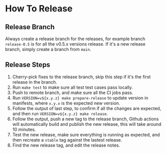 # How To Release

## Release Branch

Always create a release branch for the releases, for example branch `release-0.5` is for all the v0.5.x versions release. If it's a new release branch, simply create a branch from `main`.

## Release Steps

1. Cherry-pick fixes to the release branch, skip this step if it's the first release in the branch.
1. Run `make test` to make sure all test test cases pass locally.
1. Push to remote branch, and make sure all the CI jobs pass.
1. Run `VERSION=v${x.y.z} make prepare-release` to update version in manifests, where `x.y.x` is the expected new version.
1. Follow the output of last step, to confirm if all the changes are expected, and then run `VERSION=v${x.y.z} make release`.
1. Follow the output, push a new tag to the release branch, Github actions will automatically build and publish the new release, this will take around 10 minutes.
1. Test the new release, make sure everything is running as expected, and then recreate a `stable` tag against the lastest release.
1. Find the new release tag, and edit the release notes.
